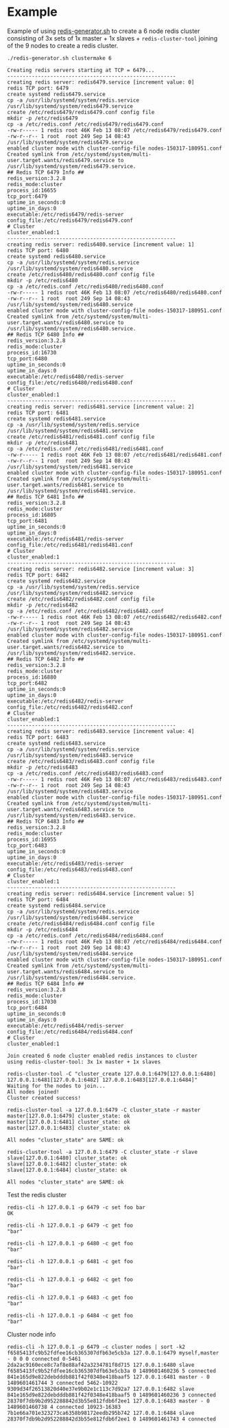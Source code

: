 Example
=========

Example of using [redis-generator.sh](https://github.com/centminmod/centminmod-redis) to create a 6 node redis cluster consisting of 3x sets of 1x master + 1x slaves + `redis-cluster-tool` joining of the 9 nodes to create a redis cluster.

    ./redis-generator.sh clustermake 6
    
    Creating redis servers starting at TCP = 6479...
    -------------------------------------------------------
    creating redis server: redis6479.service [increment value: 0]
    redis TCP port: 6479
    create systemd redis6479.service
    cp -a /usr/lib/systemd/system/redis.service /usr/lib/systemd/system/redis6479.service
    create /etc/redis6479/redis6479.conf config file
    mkdir -p /etc/redis6479
    cp -a /etc/redis.conf /etc/redis6479/redis6479.conf
    -rw-r----- 1 redis root 46K Feb 13 08:07 /etc/redis6479/redis6479.conf
    -rw-r--r-- 1 root  root 249 Sep 14 08:43 /usr/lib/systemd/system/redis6479.service
    enabled cluster mode with cluster-config-file nodes-150317-180951.conf
    Created symlink from /etc/systemd/system/multi-user.target.wants/redis6479.service to /usr/lib/systemd/system/redis6479.service.
    ## Redis TCP 6479 Info ##
    redis_version:3.2.8
    redis_mode:cluster
    process_id:16655
    tcp_port:6479
    uptime_in_seconds:0
    uptime_in_days:0
    executable:/etc/redis6479/redis-server
    config_file:/etc/redis6479/redis6479.conf
    # Cluster
    cluster_enabled:1
    -------------------------------------------------------
    creating redis server: redis6480.service [increment value: 1]
    redis TCP port: 6480
    create systemd redis6480.service
    cp -a /usr/lib/systemd/system/redis.service /usr/lib/systemd/system/redis6480.service
    create /etc/redis6480/redis6480.conf config file
    mkdir -p /etc/redis6480
    cp -a /etc/redis.conf /etc/redis6480/redis6480.conf
    -rw-r----- 1 redis root 46K Feb 13 08:07 /etc/redis6480/redis6480.conf
    -rw-r--r-- 1 root  root 249 Sep 14 08:43 /usr/lib/systemd/system/redis6480.service
    enabled cluster mode with cluster-config-file nodes-150317-180951.conf
    Created symlink from /etc/systemd/system/multi-user.target.wants/redis6480.service to /usr/lib/systemd/system/redis6480.service.
    ## Redis TCP 6480 Info ##
    redis_version:3.2.8
    redis_mode:cluster
    process_id:16730
    tcp_port:6480
    uptime_in_seconds:0
    uptime_in_days:0
    executable:/etc/redis6480/redis-server
    config_file:/etc/redis6480/redis6480.conf
    # Cluster
    cluster_enabled:1
    -------------------------------------------------------
    creating redis server: redis6481.service [increment value: 2]
    redis TCP port: 6481
    create systemd redis6481.service
    cp -a /usr/lib/systemd/system/redis.service /usr/lib/systemd/system/redis6481.service
    create /etc/redis6481/redis6481.conf config file
    mkdir -p /etc/redis6481
    cp -a /etc/redis.conf /etc/redis6481/redis6481.conf
    -rw-r----- 1 redis root 46K Feb 13 08:07 /etc/redis6481/redis6481.conf
    -rw-r--r-- 1 root  root 249 Sep 14 08:43 /usr/lib/systemd/system/redis6481.service
    enabled cluster mode with cluster-config-file nodes-150317-180951.conf
    Created symlink from /etc/systemd/system/multi-user.target.wants/redis6481.service to /usr/lib/systemd/system/redis6481.service.
    ## Redis TCP 6481 Info ##
    redis_version:3.2.8
    redis_mode:cluster
    process_id:16805
    tcp_port:6481
    uptime_in_seconds:0
    uptime_in_days:0
    executable:/etc/redis6481/redis-server
    config_file:/etc/redis6481/redis6481.conf
    # Cluster
    cluster_enabled:1
    -------------------------------------------------------
    creating redis server: redis6482.service [increment value: 3]
    redis TCP port: 6482
    create systemd redis6482.service
    cp -a /usr/lib/systemd/system/redis.service /usr/lib/systemd/system/redis6482.service
    create /etc/redis6482/redis6482.conf config file
    mkdir -p /etc/redis6482
    cp -a /etc/redis.conf /etc/redis6482/redis6482.conf
    -rw-r----- 1 redis root 46K Feb 13 08:07 /etc/redis6482/redis6482.conf
    -rw-r--r-- 1 root  root 249 Sep 14 08:43 /usr/lib/systemd/system/redis6482.service
    enabled cluster mode with cluster-config-file nodes-150317-180951.conf
    Created symlink from /etc/systemd/system/multi-user.target.wants/redis6482.service to /usr/lib/systemd/system/redis6482.service.
    ## Redis TCP 6482 Info ##
    redis_version:3.2.8
    redis_mode:cluster
    process_id:16880
    tcp_port:6482
    uptime_in_seconds:0
    uptime_in_days:0
    executable:/etc/redis6482/redis-server
    config_file:/etc/redis6482/redis6482.conf
    # Cluster
    cluster_enabled:1
    -------------------------------------------------------
    creating redis server: redis6483.service [increment value: 4]
    redis TCP port: 6483
    create systemd redis6483.service
    cp -a /usr/lib/systemd/system/redis.service /usr/lib/systemd/system/redis6483.service
    create /etc/redis6483/redis6483.conf config file
    mkdir -p /etc/redis6483
    cp -a /etc/redis.conf /etc/redis6483/redis6483.conf
    -rw-r----- 1 redis root 46K Feb 13 08:07 /etc/redis6483/redis6483.conf
    -rw-r--r-- 1 root  root 249 Sep 14 08:43 /usr/lib/systemd/system/redis6483.service
    enabled cluster mode with cluster-config-file nodes-150317-180951.conf
    Created symlink from /etc/systemd/system/multi-user.target.wants/redis6483.service to /usr/lib/systemd/system/redis6483.service.
    ## Redis TCP 6483 Info ##
    redis_version:3.2.8
    redis_mode:cluster
    process_id:16955
    tcp_port:6483
    uptime_in_seconds:0
    uptime_in_days:0
    executable:/etc/redis6483/redis-server
    config_file:/etc/redis6483/redis6483.conf
    # Cluster
    cluster_enabled:1
    -------------------------------------------------------
    creating redis server: redis6484.service [increment value: 5]
    redis TCP port: 6484
    create systemd redis6484.service
    cp -a /usr/lib/systemd/system/redis.service /usr/lib/systemd/system/redis6484.service
    create /etc/redis6484/redis6484.conf config file
    mkdir -p /etc/redis6484
    cp -a /etc/redis.conf /etc/redis6484/redis6484.conf
    -rw-r----- 1 redis root 46K Feb 13 08:07 /etc/redis6484/redis6484.conf
    -rw-r--r-- 1 root  root 249 Sep 14 08:43 /usr/lib/systemd/system/redis6484.service
    enabled cluster mode with cluster-config-file nodes-150317-180951.conf
    Created symlink from /etc/systemd/system/multi-user.target.wants/redis6484.service to /usr/lib/systemd/system/redis6484.service.
    ## Redis TCP 6484 Info ##
    redis_version:3.2.8
    redis_mode:cluster
    process_id:17030
    tcp_port:6484
    uptime_in_seconds:0
    uptime_in_days:0
    executable:/etc/redis6484/redis-server
    config_file:/etc/redis6484/redis6484.conf
    # Cluster
    cluster_enabled:1
    
    Join created 6 node cluster enabled redis instances to cluster
    using redis-cluster-tool: 3x 1x master + 1x slaves
    
    redis-cluster-tool -C "cluster_create 127.0.0.1:6479[127.0.0.1:6480] 127.0.0.1:6481[127.0.0.1:6482] 127.0.0.1:6483[127.0.0.1:6484]"
    Waiting for the nodes to join...
    All nodes joined!
    Cluster created success!
    
    redis-cluster-tool -a 127.0.0.1:6479 -C cluster_state -r master
    master[127.0.0.1:6479] cluster_state: ok
    master[127.0.0.1:6481] cluster_state: ok
    master[127.0.0.1:6483] cluster_state: ok
    
    All nodes "cluster_state" are SAME: ok
    
    redis-cluster-tool -a 127.0.0.1:6479 -C cluster_state -r slave
    slave[127.0.0.1:6480] cluster_state: ok
    slave[127.0.0.1:6482] cluster_state: ok
    slave[127.0.0.1:6484] cluster_state: ok
    
    All nodes "cluster_state" are SAME: ok

Test the redis cluster

    redis-cli -h 127.0.0.1 -p 6479 -c set foo bar
    OK
    
    redis-cli -h 127.0.0.1 -p 6479 -c get foo
    "bar"
    
    redis-cli -h 127.0.0.1 -p 6480 -c get foo  
    "bar"
    
    redis-cli -h 127.0.0.1 -p 6481 -c get foo 
    "bar"
    
    redis-cli -h 127.0.0.1 -p 6482 -c get foo  
    "bar"
    
    redis-cli -h 127.0.0.1 -p 6483 -c get foo 
    "bar"
    
    redis-cli -h 127.0.0.1 -p 6484 -c get foo 
    "bar"

Cluster node info

    redis-cli -h 127.0.0.1 -p 6479 -c cluster nodes | sort -k2
    f6585413fc9b52fdfee16cb365307dfb63e5cb3a 127.0.0.1:6479 myself,master - 0 0 0 connected 0-5461
    2da2ac9160ece8c7af8e88af42a3234781f8d715 127.0.0.1:6480 slave f6585413fc9b52fdfee16cb365307dfb63e5cb3a 0 1489601460236 5 connected
    841e165d9e822debdddb881f42f0348e418baaf5 127.0.0.1:6481 master - 0 1489601461744 3 connected 5462-10922
    9309d34f26513820d40e37e9b02e1c113c7d92a7 127.0.0.1:6482 slave 841e165d9e822debdddb881f42f0348e418baaf5 0 1489601460236 3 connected
    28370f7db9b2d952288842d3b55e812fdb6f2ee1 127.0.0.1:6483 master - 0 1489601460738 4 connected 10923-16383
    7b1e66a701e323273ca6358b98172eedb295b742 127.0.0.1:6484 slave 28370f7db9b2d952288842d3b55e812fdb6f2ee1 0 1489601461743 4 connected